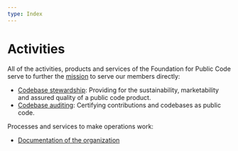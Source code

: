 ```yaml
---
type: Index
---
```


# Activities

All of the activities, products and services of the Foundation for Public Code serve to further the [mission](../organization/mission.md) to serve our members directly:

* [Codebase stewardship](codebase-stewardship/index.md): Providing for the sustainability, marketability and assured quality of a public code product.
* [Codebase auditing](codebase-auditing/index.md): Certifying contributions and codebases as public code.

Processes and services to make operations work:

* [Documentation of the organization](documentation/index.md)
